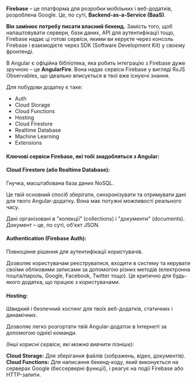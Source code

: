 **Firebase** – це платформа для розробки мобільних і веб-додатків, розроблена Google. Це, по суті, **Backend-as-a-Service (BaaS)**.

**Він замінює потребу писати власний бекенд.** Замість того, щоб налаштовувати сервери, бази даних, API для аутентифікації тощо, Firebase надає ці готові сервіси, якими ви керуєте через консоль Firebase і взаємодієте через SDK (Software Development Kit) у своєму фронтенді.

В Angular є офіційна бібліотека, яка робить інтеграцію з Firebase дуже зручною – це **AngularFire**. Вона надає сервіси Firebase у вигляді RxJS Observables, що ідеально вписується в твої вже існуючі знання.

Для побудови додатку є таке:
- Auth 
- Cloud Storage
- Cloud Functions
- Hosting
- Cloud Firestore
- Realtime Database
- Machine Learning
- Extensions


#### **Ключові сервіси Firebase, які тобі знадобляться з Angular:**

#### **Cloud Firestore (або Realtime Database):**

Гнучка, масштабована база даних NoSQL.

Це твій основний спосіб зберігати, синхронізувати та отримувати дані для твого Angular-додатку. Вона має потужні можливості реального часу.

Дані організовані в "колекції" (collections) і "документи" (documents). Документ – це, по суті, об'єкт JSON.

#### Authentication (Firebase Auth):

Повноцінне рішення для аутентифікації користувачів.

Дозволяє користувачам реєструватися, входити в систему та керувати своїми обліковими записами за допомогою різних методів (електронна пошта/пароль, Google, Facebook, Twitter тощо). Це критично для будь-якого додатка, що працює з користувачами.

#### Hosting:

Швидкий і безпечний хостинг для твоїх веб-додатків, статичних і динамічних.

Дозволяє легко розгортати твій Angular-додаток в Інтернеті за допомогою однієї команди.

_(Інші корисні сервіси, які можна вивчити пізніше):_

**Cloud Storage:** Для зберігання файлів (зображень, відео, документів).
**Cloud Functions:** Для написання бекенд-коду, який виконується на серверах Google (бессерверні функції), і реагує на події Firebase або HTTP-запити.